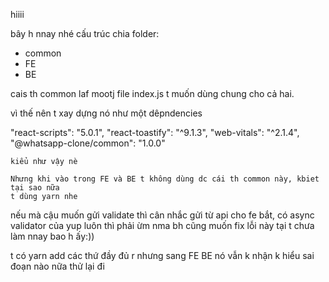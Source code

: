 hiiii

bây h nnay nhé
cấu trúc chia folder:

- common
- FE
- BE

cais th common laf mootj file index.js t muốn dùng chung cho cả hai.

vì thế nên t xay dựng nó như một dêpndencies

"react-scripts": "5.0.1",
"react-toastify": "^9.1.3",
"web-vitals": "^2.1.4",
"@whatsapp-clone/common": "1.0.0"

    kiểu như vậy nè

    Nhưng khi vào trong FE và BE t không dùng dc cái th common này, kbiet tại sao nữa
    t dùng yarn nhe

nếu mà cậu muốn gửi validate thì cân nhắc gửi từ api cho fe bắt, có async validator của yup luôn thì phải
ừm nma bh cũng muốn fix lỗi này tại t chưa làm nnay bao h ấy:))

t có yarn add các thứ đầy đủ r nhưng sang FE BE nó vẫn k nhận
k hiểu sai đoạn nào nữa
thử lại đi
